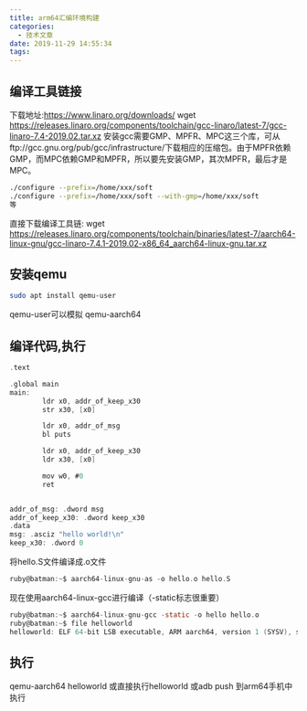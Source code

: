 ```yaml
---
title: arm64汇编环境构建
categories:
  - 技术文章
date: 2019-11-29 14:55:34
tags:
---
```


## 编译工具链接
下载地址:https://www.linaro.org/downloads/
wget https://releases.linaro.org/components/toolchain/gcc-linaro/latest-7/gcc-linaro-7.4-2019.02.tar.xz
安装gcc需要GMP、MPFR、MPC这三个库，可从ftp://gcc.gnu.org/pub/gcc/infrastructure/下载相应的压缩包。由于MPFR依赖GMP，而MPC依赖GMP和MPFR，所以要先安装GMP，其次MPFR，最后才是MPC。
```bash
./configure --prefix=/home/xxx/soft
./configure --prefix=/home/xxx/soft --with-gmp=/home/xxx/soft
等
```

直接下载编译工具链:
wget https://releases.linaro.org/components/toolchain/binaries/latest-7/aarch64-linux-gnu/gcc-linaro-7.4.1-2019.02-x86_64_aarch64-linux-gnu.tar.xz


## 安装qemu
```bash
sudo apt install qemu-user
```
qemu-user可以模拟
qemu-aarch64

## 编译代码,执行
```c
.text

.global main
main:
        ldr x0, addr_of_keep_x30
        str x30, [x0]

        ldr x0, addr_of_msg
        bl puts

        ldr x0, addr_of_keep_x30
        ldr x30, [x0]

        mov w0, #0
        ret


addr_of_msg: .dword msg
addr_of_keep_x30: .dword keep_x30
.data
msg: .asciz "hello world!\n"
keep_x30: .dword 0
```
将hello.S文件编译成.o文件
```c
ruby@batman:~$ aarch64-linux-gnu-as -o hello.o hello.S
```
现在使用aarch64-linux-gcc进行编译（-static标志很重要）
```c
ruby@batman:~$ aarch64-linux-gnu-gcc -static -o hello hello.o
ruby@batman:~$ file helloworld
helloworld: ELF 64-bit LSB executable, ARM aarch64, version 1 (SYSV), statically linked, for GNU/Linux 3.7.0, BuildID[sha1]=84c0a30aadb5863cfff7bda9ebe68d77635cbd39, with debug_info, not stripped
```

## 执行
qemu-aarch64 helloworld
或直接执行helloworld
或adb push 到arm64手机中执行
